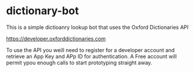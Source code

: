 # dictionary-bot

This is a simple dictioanry lookup bot that uses the Oxford Dictionaries API

https://developer.oxforddictionaries.com

To use the API you weill need to register for a developer account and retrieve an App Key and APp ID for authentication.
A Free account will permit ypou enough calls to start prototyping straight away.